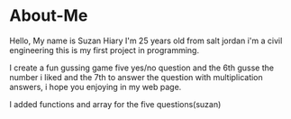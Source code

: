 # About-Me
Hello, My name is Suzan Hiary I'm 25 years old from salt jordan i'm a civil engineering this is my first project in programming.

I create a fun gussing game five yes/no question and the 6th gusse the number i liked and the 7th to answer the question with multiplication answers, i hope you enjoying in my web page.

I added functions and array for the five questions(suzan)

